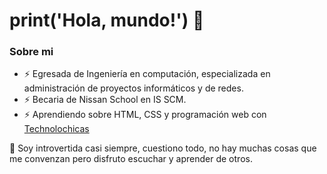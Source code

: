 # print('Hola, mundo!') 👋

### Sobre mi
+ ⚡ Egresada de Ingeniería en computación, especializada en administración de proyectos informáticos y de redes. 
+ ⚡ Becaria de Nissan School en IS SCM. 
+ ⚡ Aprendiendo sobre HTML, CSS y programación web con [Technolochicas](https://tecnolochicas.mx/)

💬 Soy introvertida casi siempre, cuestiono todo, no hay muchas cosas que me convenzan pero disfruto escuchar y aprender de otros.


<!--
**monicabsg/monicabsg** is a ✨ _special_ ✨ repository because its `README.md` (this file) appears on your GitHub profile.

Here are some ideas to get you started:

- 🔭 I’m currently working on ...
- 🌱 I’m currently learning ...
- 👯 I’m looking to collaborate on ...
- 🤔 I’m looking for help with ...
- 💬 Ask me about ...
- 📫 How to reach me: ...
- 😄 Pronouns: ...
- ⚡ Fun fact: ...
-->
